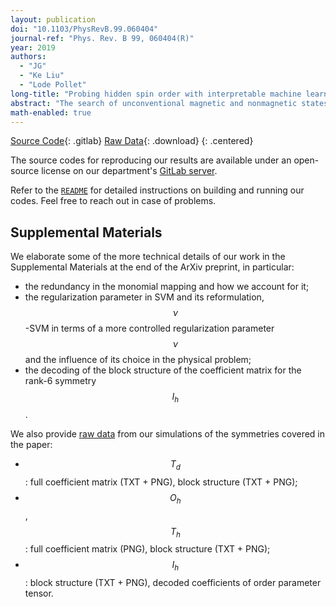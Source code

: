 ```yaml
---
layout: publication
doi: "10.1103/PhysRevB.99.060404"
journal-ref: "Phys. Rev. B 99, 060404(R)"
year: 2019
authors:
  - "JG"
  - "Ke Liu"
  - "Lode Pollet"
long-title: "Probing hidden spin order with interpretable machine learning"
abstract: "The search of unconventional magnetic and nonmagnetic states is a major topic in the study of frustrated magnetism. Canonical examples of those states include various spin liquids and spin nematics. However, discerning their existence and the correct characterization is usually challenging. Here we introduce a machine-learning protocol that can identify general nematic order and their order parameter from seemingly featureless spin configurations, thus providing comprehensive insight on the presence or absence of hidden orders. We demonstrate the capabilities of our method by extracting the analytical form of nematic order parameter tensors up to rank 6. This may prove useful in the search for novel spin states and for ruling out spurious spin liquid candidates."
math-enabled: true
---
```


[Source Code][1]{: .gitlab}
[Raw Data][3]{: .download}
{: .centered}

The source codes for reproducing our results are available under an open-source
license on our department's [GitLab server][1].

Refer to the [`README`][2] for detailed instructions on building and running our
codes. Feel free to reach out in case of problems.

## Supplemental Materials

We elaborate some of the more technical details of our work in the Supplemental
Materials at the end of the ArXiv preprint, in particular:

* the redundancy in the monomial mapping and how we account for it;
* the regularization parameter in SVM and its reformulation, $$\nu$$-SVM in terms
  of a more controlled regularization parameter $$\nu$$ and the influence of its
  choice in the physical problem;
* the decoding of the block structure of the coefficient matrix for the rank-6
  symmetry $$I_h$$.

We also provide [raw data][3] from our simulations of the symmetries covered in
the paper:

* $$T_d$$: full coefficient matrix (TXT + PNG), block structure (TXT + PNG);
* $$O_h$$, $$T_h$$: full coefficient matrix (PNG), block structure (TXT + PNG);
* $$I_h$$: block structure (TXT + PNG), decoded coefficients of order parameter
  tensor.

[1]: https://gitlab.physik.uni-muenchen.de/LDAP_ls-schollwoeck/svm-order-params
[2]: https://gitlab.physik.uni-muenchen.de/LDAP_ls-schollwoeck/svm-order-params/blob/master/README.md
[3]: /assets/misc/SVM-data.tar.xz

